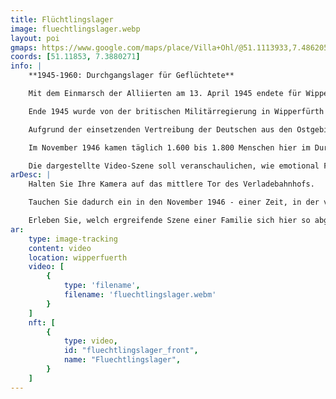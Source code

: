 ```yaml
---
title: Flüchtlingslager
image: fluechtlingslager.webp
layout: poi
gmaps: https://www.google.com/maps/place/Villa+Ohl/@51.1113933,7.4862051,17z/data=!3m1!4b1!4m6!3m5!1s0x47b934b438695541:0x23677c406164f6e9!8m2!3d51.11139!4d7.48878!16s%2Fg%2F120p462z?entry=ttu
coords: [51.11853, 7.3880271]
info: |
    **1945-1960: Durchgangslager für Geflüchtete**

    Mit dem Einmarsch der Alliierten am 13. April 1945 endete für Wipperfürth der Zweite Weltkrieg. 

    Ende 1945 wurde von der britischen Militärregierung in Wipperfürth ein Lager zum Zwecke der „Rheinländerrückführung“ eingerichtet; 

    Aufgrund der einsetzenden Vertreibung der Deutschen aus den Ostgebieten jedoch änderte sich die Funktion des Lagers sehr schnell; es wurde zum „Durchgangslager für Flüchtlinge“. Etwa 1 Million Menschen wurden bis 1960 durch den „Rangierbahnhof der Heimatlosen“ geschleust, der Anteil der rückzuführenden Rheinländer lag bei gerade einmal 3 Prozent. 

    Im November 1946 kamen täglich 1.600 bis 1.800 Menschen hier im Durchgangslager an, die auf Nordrhein- Westfalen verteilt werden sollten. Da dies gar nicht so schnell zu schaffen war, wurde das „Durchgangslager“ für zahlreiche Menschen zum Aufenthaltsort für viele Monate. Für einen längeren Aufenthalt war das Lager aber nicht ausgerüstet; so gab es weder Duschen noch Bäder; 30 bis 50 Menschen hausten in einem Raum; die Unterkünfte waren verlaust und verwanzt; wiederholt brachen Seuchen aus. Es gab natürlich auch nicht genug Platz in den Schulen, um allen Flüchtlingskindern den Unterrichtsbesuch zu ermöglichen. Ende 1950 war fast jeder vierte Einwohner von Wipperfürth und Klüppelberg ein Vertriebener; 1951 registrierte man 902 wohnungssuchende Familien mit 2583 Personen. 

    Die dargestellte Video-Szene soll veranschaulichen, wie emotional Familienzuammenführungen von Geflüchten  - nach all den Wirren des Krieges - hier am Bahnhof gewesen sein können.
arDesc: |
    Halten Sie Ihre Kamera auf das mittlere Tor des Verladebahnhofs.

    Tauchen Sie dadurch ein in den November 1946 - einer Zeit, in der viele geflüchtete Deutsche aus den Ostgebieten hier eintrafen.

    Erleben Sie, welch ergreifende Szene einer Familie sich hier so abgespielt haben könnte.
ar:
    type: image-tracking
    content: video
    location: wipperfuerth
    video: [
        {
            type: 'filename',
            filename: 'fluechtlingslager.webm'
        }
    ]
    nft: [
        {
            type: video,
            id: "fluechtlingslager_front",
            name: "Fluechtlingslager",
        }
    ]
---
```


